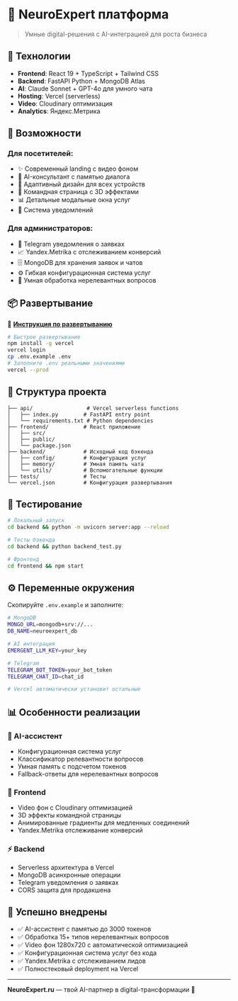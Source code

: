 # 🧠 NeuroExpert платформа

> Умные digital-решения с AI-интеграцией для роста бизнеса

## 🚀 Технологии

- **Frontend**: React 19 + TypeScript + Tailwind CSS
- **Backend**: FastAPI Python + MongoDB Atlas
- **AI**: Claude Sonnet + GPT-4o для умного чата
- **Hosting**: Vercel (serverless)
- **Video**: Cloudinary оптимизация
- **Analytics**: Яндекс.Метрика

## 🎯 Возможности

### Для посетителей:
- ✨ Современный landing с видео фоном
- 🤖 AI-консультант с памятью диалога
- 📱 Адаптивный дизайн для всех устройств
- 🎨 Командная страница с 3D эффектами
- 📊 Детальные модальные окна услуг
- 🔔 Система уведомлений

### Для администраторов:
- 📡 Telegram уведомления о заявках
- 📈 Yandex.Metrika с отслеживанием конверсий
- 🗄️ MongoDB для хранения заявок и чатов
- ⚙️ Гибкая конфигурационная система услуг
- 🔄 Умная обработка нерелевантных вопросов

## 📦 Развертывание

📖 **[Инструкция по развертыванию](DEPLOY.md)**

```bash
# Быстрое развертывание
npm install -g vercel
vercel login
cp .env.example .env
# Заполните .env реальными значениями
vercel --prod
```

## 🔧 Структура проекта

```
├── api/                 # Vercel serverless functions
│   ├── index.py        # FastAPI entry point
│   └── requirements.txt # Python dependencies
├── frontend/           # React приложение
│   ├── src/
│   ├── public/
│   └── package.json
├── backend/            # Исходный код бэкенда
│   ├── config/         # Конфигурация услуг
│   ├── memory/         # Умная память чата
│   └── utils/          # Вспомогательные функции
├── tests/              # Тесты
└── vercel.json         # Конфигурация развертывания
```

## 🧪 Тестирование

```bash
# Локальный запуск
cd backend && python -m uvicorn server:app --reload

# Тесты бэкенда
cd backend && python backend_test.py

# Фронтенд
cd frontend && npm start
```

## ⚙️ Переменные окружения

Скопируйте `.env.example` и заполните:

```bash
# MongoDB
MONGO_URL=mongodb+srv://...
DB_NAME=neuroexpert_db

# AI интеграция
EMERGENT_LLM_KEY=your_key

# Telegram
TELEGRAM_BOT_TOKEN=your_bot_token
TELEGRAM_CHAT_ID=chat_id

# Vercel автоматически установит остальные
```

## 📊 Особенности реализации

### 🧠 AI-ассистент
- Конфигурационная система услуг
- Классификатор релевантности вопросов
- Умная память с подсчетом токенов
- Fallback-ответы для нерелевантных вопросов

### 🎨 Frontend
- Video фон с Cloudinary оптимизацией
- 3D эффекты командной страницы
- Анимированные градиенты для медленных соединений
- Yandex.Metrika отслеживание конверсий

### ⚡ Backend
- Serverless архитектура в Vercel
- MongoDB асинхронные операции
- Telegram уведомления о заявках
- CORS защита для продакшена

## 🎉 Успешно внедрены

- ✅ AI-ассистент с памятью до 3000 токенов
- ✅ Обработка 15+ типов нерелевантных вопросов
- ✅ Video фон 1280x720 с автоматической оптимизацией
- ✅ Конфигурационная система услуг без кода
- ✅ Yandex.Metrika с отслеживанием лидов
- ✅ Полностековый deployment на Vercel

---

**NeuroExpert.ru** — твой AI-партнер в digital-трансформации 🚀
